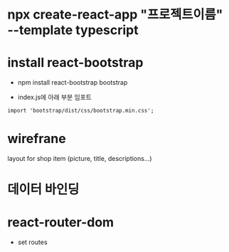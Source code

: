 # npx create-react-app "프로젝트이름" --template typescript

# install react-bootstrap

- npm install react-bootstrap bootstrap

- index.js에 아래 부분 임포트

```
import 'bootstrap/dist/css/bootstrap.min.css';
```

# wirefrane

layout for shop item (picture, title, descriptions...)

# 데이터 바인딩

# react-router-dom

- set routes
